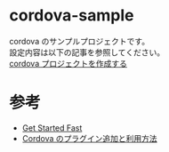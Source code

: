 # cordova-sample

cordova のサンプルプロジェクトです。  
設定内容は以下の記事を参照してください。  
[cordova プロジェクトを作成する](https://note.com/mono01012/n/nf43166d86275)

# 参考

- [Get Started Fast](https://cordova.apache.org/#getstarted)
- [Cordova のプラグイン追加と利用方法](https://qiita.com/katsu_suzuki/items/ff48e153da955e292e0b)
